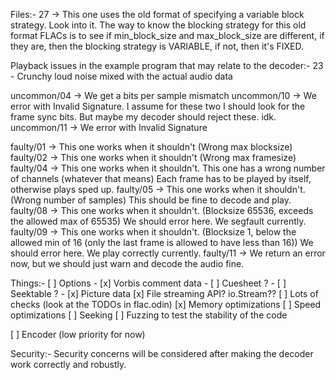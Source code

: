 Files:-
27 -> This one uses the old format of specifying a variable block strategy. Look into it.
	  The way to know the blocking strategy for this old format FLACs is to see if min_block_size and max_block_size are different,
	  if they are, then the blocking strategy is VARIABLE, if not, then it's FIXED.

Playback issues in the example program that may relate to the decoder:-
23 - Crunchy loud noise mixed with the actual audio data

uncommon/04 -> We get a bits per sample mismatch
uncommon/10 -> We error with Invalid Signature. I assume for these two I should look for the frame sync bits. But maybe my decoder should reject these. idk.
uncommon/11 -> We error with Invalid Signature

faulty/01 -> This one works when it shouldn't (Wrong max blocksize)
faulty/02 -> This one works when it shouldn't (Wrong max framesize)
faulty/04 -> This one works when it shouldn't. This one has a wrong number of channels (whatever that means)
			 Each frame has to be played by itself, otherwise plays sped up.
faulty/05 -> This one works when it shouldn't. (Wrong number of samples)
			 This should be fine to decode and play.
faulty/08 -> This one works when it shouldn't. (Blocksize 65536, exceeds the allowed max of 65535)
			 We should error here. We segfault currently.
faulty/09 -> This one works when it shouldn't. (Blocksize 1, below the allowed min of 16 (only the last frame is allowed to have less than 16))
			 We should error here. We play correctly currently.
faulty/11 -> We return an error now, but we should just warn and decode the audio fine.

Things:-
[ ] Options
	- [x] Vorbis comment data
	- [ ] Cuesheet ?
	- [ ] Seektable ?
	- [x] Picture data
[x] File streaming API? io.Stream??
[ ] Lots of checks (look at the TODOs in flac.odin)
[x] Memory optimizations
[ ] Speed optimizations
[ ] Seeking
[ ] Fuzzing to test the stability of the code

[ ] Encoder (low priority for now)

Security:-
Security concerns will be considered after making the decoder work correctly and robustly.

